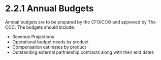 # 2.2.1 Annual Budgets

Annual budgets are to be prepared by the CFO/COO and approved by The COC. The budgets should include:

* Revenue Projections
* Operational budget needs by product
* Compensation estimates by product
* Outstanding external partnership contracts along with their end dates
